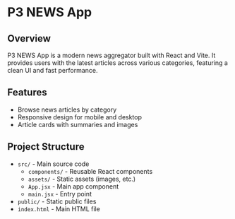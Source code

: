 # P3 NEWS App

## Overview

P3 NEWS App is a modern news aggregator built with React and Vite. It provides users with the latest articles across various categories, featuring a clean UI and fast performance.

## Features

- Browse news articles by category
- Responsive design for mobile and desktop
- Article cards with summaries and images

## Project Structure

- `src/` - Main source code
  - `components/` - Reusable React components
  - `assets/` - Static assets (images, etc.)
  - `App.jsx` - Main app component
  - `main.jsx` - Entry point
- `public/` - Static public files
- `index.html` - Main HTML file
